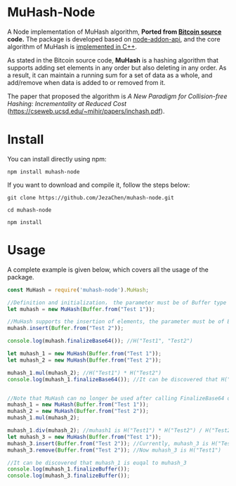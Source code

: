 # MuHash-Node

A Node implementation of MuHash algorithm, **Ported from [Bitcoin source](https://github.com/bitcoin/bitcoin) code.** The package is developed based on [node-addon-api](https://github.com/nodejs/node-addon-api), and the core algorithm of MuHash is [implemented in C++](https://github.com/JezaChen/MuHash).

As stated in the Bitcoin source code, **MuHash** is a hashing algorithm that supports adding set elements in any order but also deleting in any order. As a result, it can maintain a 
running sum for a set of data as a whole, and add/remove when data is added to or removed from it.

The paper that proposed the algorithm is *A New Paradigm for Collision-free Hashing:
Incrementality at Reduced Cost* (https://cseweb.ucsd.edu/~mihir/papers/inchash.pdf).

# Install

You can install directly using npm:

```
npm install muhash-node
```

If you want to download and compile it, follow the steps below:

```
git clone https://github.com/JezaChen/muhash-node.git

cd muhash-node

npm install
```

# Usage

A complete example is given below, which covers all the usage of the package.

```js
const MuHash = require('muhash-node').MuHash;

//Definition and initialization， the parameter must be of Buffer type
let muhash = new MuHash(Buffer.from("Test 1")); 

//MuHash supports the insertion of elements, the parameter must be of Buffer type
muhash.insert(Buffer.from("Test 2")); 

console.log(muhash.finalizeBase64()); //H("Test1", "Test2")

let muhash_1 = new MuHash(Buffer.from("Test 1"));
let muhash_2 = new MuHash(Buffer.from("Test 2"));

muhash_1.mul(muhash_2); //H("Test1") * H("Test2")
console.log(muhash_1.finalizeBase64()); //It can be discovered that H("Test1", "Test2") is equal to H("Test1") * H("Test2")


//Note that MuHash can no longer be used after calling FinalizeBase64 or FinalizeBuffer!
muhash_1 = new MuHash(Buffer.from("Test 1"));
muhash_2 = new MuHash(Buffer.from("Test 2"));
muhash_1.mul(muhash_2);

muhash_1.div(muhash_2); //muhash1 is H("Test1") * H("Test2") / H("Test2")
let muhash_3 = new MuHash(Buffer.from("Test 1"));
muhash_3.insert(Buffer.from("Test 2")); //Currently, muhash_3 is H("Test1", "Test 2")
muhash_3.remove(Buffer.from("Test 2")); //Now muhash_3 is H("Test1")

//It can be discovered that muhash_1 is euqal to muhash_3
console.log(muhash_1.finalizeBuffer());
console.log(muhash_3.finalizeBuffer());
```